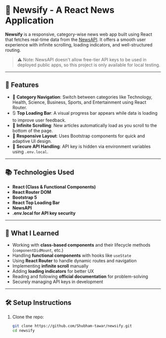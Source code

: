 # 📰 Newsify - A React News Application

**Newsify** is a responsive, category-wise news web app built using React that fetches real-time data from the [NewsAPI](https://newsapi.org/). It offers a smooth user experience with infinite scrolling, loading indicators, and well-structured routing.

> ⚠️ Note: NewsAPI doesn't allow free-tier API keys to be used in deployed public apps, so this project is only available for local testing.

---

## 🚀 Features

- 🔀 **Category Navigation**: Switch between categories like Technology, Health, Science, Business, Sports, and Entertainment using React Router.
- 🔃 **Top Loading Bar**: A visual progress bar appears while data is loading to improve user feedback.
- 🔄 **Infinite Scrolling**: New articles automatically load as you scroll to the bottom of the page.
- 📄 **Responsive Layout**: Uses Bootstrap components for quick and adaptive UI design.
- 🔐 **Secure API Handling**: API key is hidden via environment variables using `.env.local`.

---

## 📚 Technologies Used

- **React (Class & Functional Components)**
- **React Router DOM**
- **Bootstrap 5**
- **React Top Loading Bar**
- **NewsAPI**
- **.env.local for API key security**

---

## 🧠 What I Learned

- Working with **class-based components** and their lifecycle methods (`componentDidMount`, etc.)
- Handling **functional components** with hooks like `useState`
- Using **React Router** to handle dynamic routes and navigation
- Implementing **infinite scroll** manually
- Adding **loading indicators** for better UX
- Reading and following **official documentation** for problem-solving
- Securely managing API keys in development

---

## 🛠 Setup Instructions

1. Clone the repo:
   ```bash
   git clone https://github.com/Shubham-tawar/newsify.git
   cd newsify
